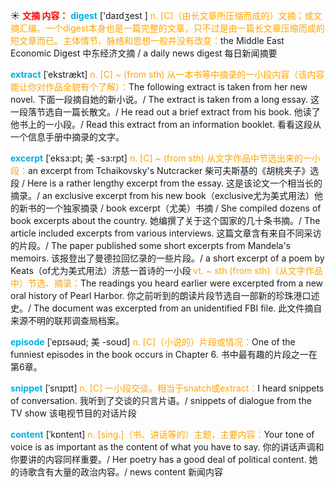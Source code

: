 ☀ <font color="red">**文摘 内容：**</font>
<font color="sky blue">**digest**</font> ['daɪdʒest ] 
<font color="orange">n. [C]（由长文章所压缩而成的）文摘；或文摘汇编。一个digest本身也是一篇完整的文章，只不过是由一篇长文章压缩而成的短文章而已。主体情节、脉络和思想一般并没有改变：</font>the Middle East Economic Digest 中东经济文摘 / a daily news digest 每日新闻摘要
           
<font color="sky blue">**extract**</font> [ˈekstrækt]
<font color="orange">n. [C] ~ (from sth) 从一本书等中摘录的一小段内容（该内容能让你对作品全貌有个了解）：</font>The following extract is taken from her new novel. 下面一段摘自她的新小说。/ The extract is taken from a long essay. 这一段落节选自一篇长散文。/ He read out a brief extract from his book. 他读了他书上的一小段。/ Read this extract from an information booklet. 看看这段从一个信息手册中摘录的文字。
                      
<font color="sky blue">**excerpt**</font> [ˈeksɜ:pt; 美 -sɜ:rpt]
<font color="orange">n. [C] ~ (from sth) 从文字作品中节选出来的一小段：</font>an excerpt from Tchaikovsky's Nutcracker 柴可夫斯基的《胡桃夹子》选段 / Here is a rather lengthy excerpt from the essay. 这是该论文一个相当长的摘录。/ an exclusive excerpt from his new book（exclusive尤为美式用法）他的新书的一个独家摘录 / book excerpt（尤美）书摘 / She compiled dozens of book excerpts about the country. 她编撰了关于这个国家的几十条书摘。/ The article included excerpts from various interviews. 这篇文章含有来自不同采访的片段。/ The paper published some short excerpts from Mandela's memoirs. 该报登出了曼德拉回忆录的一些片段。/ a short excerpt of a poem by Keats（of尤为美式用法）济慈一首诗的一小段 <font color="orange">vt. ~ sth (from sth)（从文字作品中）节选、摘录：</font>The readings you heard earlier were excerpted from a new oral history of Pearl Harbor. 你之前听到的朗读片段节选自一部新的珍珠港口述史。/ The document was excerpted from an unidentified FBI file. 此文件摘自来源不明的联邦调查局档案。

<font color="sky blue">**episode**</font> [ˈepɪsəʊd; 美 -soʊd]
<font color="orange">n. [C]（小说的）片段或情况：</font>One of the funniest episodes in the book occurs in Chapter 6. 书中最有趣的片段之一在第6章。
           
<font color="sky blue">**snippet**</font> [ˈsnɪpɪt]
<font color="orange">n. [C] 一小段交谈。相当于snatch或extract：</font>I heard snippets of conversation. 我听到了交谈的只言片语。/ snippets of dialogue from the TV show 该电视节目的对话片段

<font color="sky blue">**content**</font> [ˈkɒntent] 
<font color="orange">n. [sing.]（书、讲话等的）主题，主要内容：</font>Your tone of voice is as important as the content of what you have to say. 你的讲话声调和你要讲的内容同样重要。/ Her poetry has a good deal of political content. 她的诗歌含有大量的政治内容。/ news content 新闻内容 
